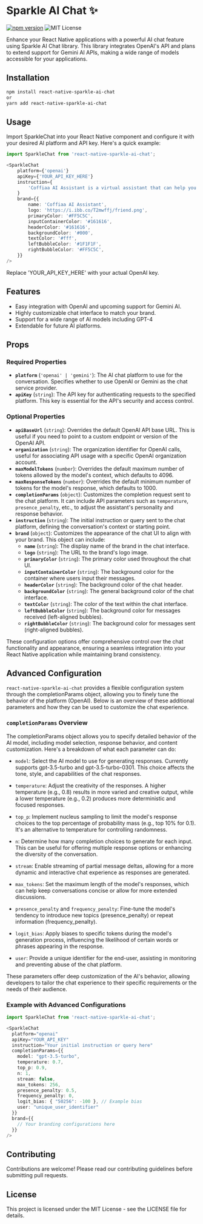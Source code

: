 # Sparkle AI Chat ✨

[![npm version](https://badge.fury.io/js/react-native-sparkle-ai-chat.svg)](https://badge.fury.io/js/react-native-sparkle-ai-chat) ![MIT License](https://img.shields.io/badge/license-MIT-blue.svg)

Enhance your React Native applications with a powerful AI chat feature using Sparkle AI Chat library. This library integrates OpenAI's API and plans to extend support for Gemini AI APIs, making a wide range of models accessible for your applications.

## Installation

```bash
npm install react-native-sparkle-ai-chat
or
yarn add react-native-sparkle-ai-chat
```

## Usage

Import SparkleChat into your React Native component and configure it with your desired AI platform and API key. Here's a quick example:

```typescript
import SparkleChat from 'react-native-sparkle-ai-chat';

<SparkleChat
    platform={'openai'}
    apiKey={'YOUR_API_KEY_HERE'}
    instruction={
        'Coffiaa AI Assistant is a virtual assistant that can help you about varies coffees that offers in Caffiaa Cafe. Ask me anything!'
    }
    brand={{
        name: 'Coffiaa AI Assistant',
        logo: 'https://i.ibb.co/T2mwffj/friend.png',
        primaryColor: '#FF5C5C',
        inputContainerColor: '#161616',
        headerColor: '#161616',
        backgroundColor: '#000',
        textColor: '#fff',
        leftBubbleColor: '#1F1F1F',
        rightBubbleColor: '#FF5C5C',
    }}
/>
```

Replace 'YOUR_API_KEY_HERE' with your actual OpenAI key.

## Features

- Easy integration with OpenAI and upcoming support for Gemini AI.
- Highly customizable chat interface to match your brand.
- Support for a wide range of AI models including GPT-4
- Extendable for future AI platforms.

## Props

### Required Properties

- **`platform`** (`'openai' | 'gemini'`): The AI chat platform to use for the conversation. Specifies whether to use OpenAI or Gemini as the chat service provider.
- **`apiKey`** (`string`): The API key for authenticating requests to the specified platform. This key is essential for the API's security and access control.

### Optional Properties

- **`apiBaseUrl`** (`string`): Overrides the default OpenAI API base URL. This is useful if you need to point to a custom endpoint or version of the OpenAI API.
- **`organization`** (`string`): The organization identifier for OpenAI calls, useful for associating API usage with a specific OpenAI organization account.
- **`maxModelTokens`** (`number`): Overrides the default maximum number of tokens allowed by the model's context, which defaults to 4096.
- **`maxResponseTokens`** (`number`): Overrides the default minimum number of tokens for the model's response, which defaults to 1000.
- **`completionParams`** (`object`): Customizes the completion request sent to the chat platform. It can include API parameters such as `temperature`, `presence_penalty`, etc., to adjust the assistant's personality and response behavior.
- **`instruction`** (`string`): The initial instruction or query sent to the chat platform, defining the conversation's context or starting point.
- **`brand`** (`object`): Customizes the appearance of the chat UI to align with your brand. This object can include:
  - **`name`** (`string`): The display name of the brand in the chat interface.
  - **`logo`** (`string`): The URL to the brand's logo image.
  - **`primaryColor`** (`string`): The primary color used throughout the chat UI.
  - **`inputContainerColor`** (`string`): The background color for the container where users input their messages.
  - **`headerColor`** (`string`): The background color of the chat header.
  - **`backgroundColor`** (`string`): The general background color of the chat interface.
  - **`textColor`** (`string`): The color of the text within the chat interface.
  - **`leftBubbleColor`** (`string`): The background color for messages received (left-aligned bubbles).
  - **`rightBubbleColor`** (`string`): The background color for messages sent (right-aligned bubbles).

These configuration options offer comprehensive control over the chat functionality and appearance, ensuring a seamless integration into your React Native application while maintaining brand consistency.

## Advanced Configuration

`react-native-sparkle-ai-chat` provides a flexible configuration system through the completionParams object, allowing you to finely tune the behavior of the platform (OpenAI). Below is an overview of these additional parameters and how they can be used to customize the chat experience.

### `completionParams` Overview

The completionParams object allows you to specify detailed behavior of the AI model, including model selection, response behavior, and content customization. Here's a breakdown of what each parameter can do:

- `model`: Select the AI model to use for generating responses. Currently supports gpt-3.5-turbo and gpt-3.5-turbo-0301. This choice affects the tone, style, and capabilities of the chat responses.

- `temperature`: Adjust the creativity of the responses. A higher temperature (e.g., 0.8) results in more varied and creative output, while a lower temperature (e.g., 0.2) produces more deterministic and focused responses.

- `top_p`: Implement nucleus sampling to limit the model's response choices to the top percentage of probability mass (e.g., top 10% for 0.1). It's an alternative to temperature for controlling randomness.

- `n`: Determine how many completion choices to generate for each input. This can be useful for offering multiple response options or enhancing the diversity of the conversation.

- `stream`: Enable streaming of partial message deltas, allowing for a more dynamic and interactive chat experience as responses are generated.

- `max_tokens`: Set the maximum length of the model's responses, which can help keep conversations concise or allow for more extended discussions.

- `presence_penalty` and `frequency_penalty`: Fine-tune the model's tendency to introduce new topics (presence_penalty) or repeat information (frequency_penalty).

- `logit_bias`: Apply biases to specific tokens during the model's generation process, influencing the likelihood of certain words or phrases appearing in the response.

- `user`: Provide a unique identifier for the end-user, assisting in monitoring and preventing abuse of the chat platform.

These parameters offer deep customization of the AI's behavior, allowing developers to tailor the chat experience to their specific requirements or the needs of their audience.

### Example with Advanced Configurations

```ts
import SparkleChat from 'react-native-sparkle-ai-chat';

<SparkleChat
  platform="openai"
  apiKey="YOUR_API_KEY"
  instruction="Your initial instruction or query here"
  completionParams={{
    model: "gpt-3.5-turbo",
    temperature: 0.7,
    top_p: 0.9,
    n: 1,
    stream: false,
    max_tokens: 256,
    presence_penalty: 0.5,
    frequency_penalty: 0,
    logit_bias: { "50256": -100 }, // Example bias
    user: "unique_user_identifier"
  }}
  brand={{
    // Your branding configurations here
  }}
/>
```

## Contributing

Contributions are welcome! Please read our contributing guidelines before submitting pull requests.

## License

This project is licensed under the MIT License - see the LICENSE file for details.
